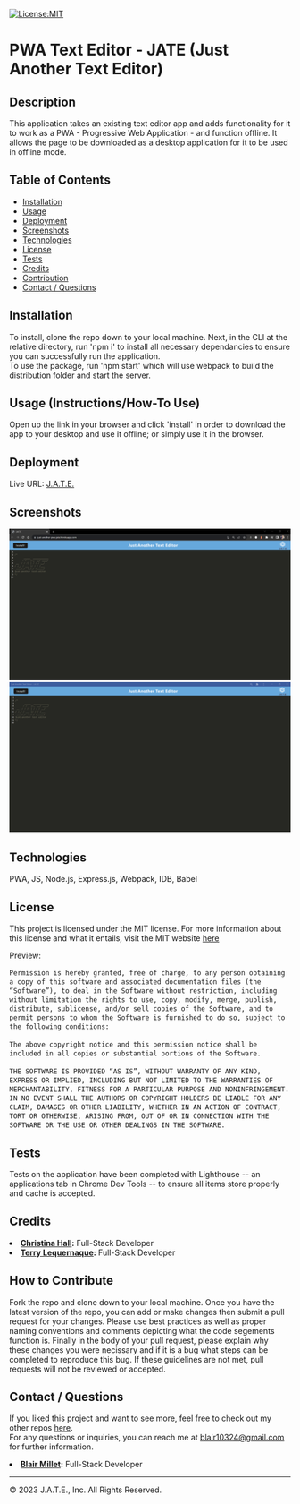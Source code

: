 [![License:MIT](https://img.shields.io/badge/License-MIT-yellow.svg)](https://opensource.org/licenses/MIT)

# PWA Text Editor - JATE (Just Another Text Editor)

## Description
This application takes an existing text editor app and adds functionality for it to work as a PWA - Progressive Web Application - and function offline. It allows the page to be downloaded as a desktop application for it to be used in offline mode. 


## Table of Contents
- [Installation](#installation)
- [Usage](#usage)
- [Deployment](#deployment)
- [Screenshots](#screenshots)
- [Technologies](#technologies)
- [License](#license)
- [Tests](#tests)
- [Credits](#credits)
- [Contribution](#how-to-contribute)
- [Contact / Questions](#contact--questions)


## Installation
To install, clone the repo down to your local machine. Next, in the CLI at the relative directory, run 'npm i' to install all necessary dependancies to ensure you can successfully run the application.  
To use the package, run 'npm start' which will use webpack to build the distribution folder and start the server.


## Usage (Instructions/How-To Use)
Open up the link in your browser and click 'install' in order to download the app to your desktop and use it offline; or simply use it in the browser.


## Deployment
Live URL: <a href="https://just-another-pwa-jate.herokuapp.com/">J.A.T.E.</a>


## Screenshots
![Screenshot Website](/assets/ScreenshotDesktop.png)
![Screenshot App](/assets/ScreenshotApp.png)


## Technologies
PWA, JS, Node.js, Express.js, Webpack, IDB, Babel


## License
This project is licensed under the MIT license. For more information about this license and what it entails, visit the MIT website <a href="https://opensource.org/licenses/MIT">here</a>

Preview:

    Permission is hereby granted, free of charge, to any person obtaining a copy of this software and associated documentation files (the “Software”), to deal in the Software without restriction, including without limitation the rights to use, copy, modify, merge, publish, distribute, sublicense, and/or sell copies of the Software, and to permit persons to whom the Software is furnished to do so, subject to the following conditions:

    The above copyright notice and this permission notice shall be included in all copies or substantial portions of the Software.

    THE SOFTWARE IS PROVIDED “AS IS”, WITHOUT WARRANTY OF ANY KIND, EXPRESS OR IMPLIED, INCLUDING BUT NOT LIMITED TO THE WARRANTIES OF MERCHANTABILITY, FITNESS FOR A PARTICULAR PURPOSE AND NONINFRINGEMENT. IN NO EVENT SHALL THE AUTHORS OR COPYRIGHT HOLDERS BE LIABLE FOR ANY CLAIM, DAMAGES OR OTHER LIABILITY, WHETHER IN AN ACTION OF CONTRACT, TORT OR OTHERWISE, ARISING FROM, OUT OF OR IN CONNECTION WITH THE SOFTWARE OR THE USE OR OTHER DEALINGS IN THE SOFTWARE.


## Tests
Tests on the application have been completed with Lighthouse -- an applications tab in Chrome Dev Tools -- to ensure all items store properly and cache is accepted.


## Credits
<li><strong><a href="https://github.com/alc0ve" target="_blank">Christina Hall</a>:</strong> Full-Stack Developer</li> 
<li><strong><a href="https://github.com/tlequernaque" target="_blank">Terry Lequernaque</a>:</strong> Full-Stack Developer</li>  


## How to Contribute
Fork the repo and clone down to your local machine. Once you have the latest version of the repo, you can add or make changes then submit a pull request for your changes. Please use best practices as well as proper naming conventions and comments depicting what the code segements function is. Finally in the body of your pull request, please explain why these changes you were necissary and if it is a bug what steps can be completed to reproduce this bug. If these guidelines are not met, pull requests will not be reviewed or accepted.


## Contact / Questions
If you liked this project and want to see more, feel free to check out my other repos [here](https://github.com/blairrrrwho).  
For any questions or inquiries, you can reach me at blair10324@gmail.com for further information.    


<li><strong><a href="https://github.com/blairrrrwho" target="_blank">Blair Millet</a>:</strong> Full-Stack Developer</li>  

- - - - 
© 2023 J.A.T.E., Inc. All Rights Reserved.